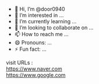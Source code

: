 - 👋 Hi, I’m @door0940
- 👀 I’m interested in ...
- 🌱 I’m currently learning ...
- 💞️ I’m looking to collaborate on ...
- 📫 How to reach me ...
- 😄 Pronouns: ...
- ⚡ Fun fact: ...

<!---
door0940/door0940 is a ✨ special ✨ repository because its `README.md` (this file) appears on your GitHub profile.
You can click the Preview link to take a look at your changes.
--->

visit URLs : <br>
https://www.naver.com <br>
https://www.google.com
  
